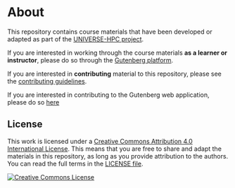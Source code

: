 # About
This repository contains course materials that have been developed or adapted as part of the [UNIVERSE-HPC project](http://www.universe-hpc.ac.uk/).

If you are interested in working through the course materials **as a learner or instructor**, please do so through the [Gutenberg platform](https://train.oxrse.uk/material).

If you are interested in **contributing** material to this repository, please see the [contributing guidelines](CONTRIBUTING.md).

If you are interested in contributing to the Gutenberg web application, please do so [here](https://github.com/OxfordRSE/gutenberg)

## License
This work is licensed under a <a rel="license" href="http://creativecommons.org/licenses/by/4.0/">Creative Commons Attribution 4.0 International License</a>.
This means that you are free to share and adapt the materials in this repository, as long as you provide attribution to the authors.
You can read the full terms in the [LICENSE file](LICENSE).

<a rel="license" href="http://creativecommons.org/licenses/by/4.0/"><img alt="Creative Commons License" style="border-width:0" src="https://i.creativecommons.org/l/by/4.0/88x31.png" /></a><br />
